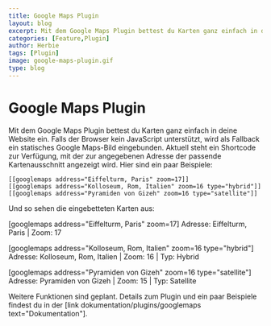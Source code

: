 ```yaml
---
title: Google Maps Plugin
layout: blog
excerpt: Mit dem Google Maps Plugin bettest du Karten ganz einfach in deine Website ein.  
categories: [Feature,Plugin]
author: Herbie
tags: [Plugin]
image: google-maps-plugin.gif
type: blog
---
```


<h1>Google Maps Plugin</h1>

<p>Mit dem Google Maps Plugin bettest du Karten ganz einfach in deine Website ein. Falls der Browser kein JavaScript
unterstützt, wird als Fallback ein statisches Google Maps-Bild eingebunden. Aktuell steht ein Shortcode zur Verfügung,
mit der zur angegebenen Adresse der passende Kartenausschnitt angezeigt wird. Hier sind ein paar Beispiele:</p>

    [[googlemaps address="Eiffelturm, Paris" zoom=17]]
    [[googlemaps address="Kolloseum, Rom, Italien" zoom=16 type="hybrid"]]
    [[googlemaps address="Pyramiden von Gizeh" zoom=16 type="satellite"]]
    
<p>Und so sehen die eingebetteten Karten aus:</p>    

[googlemaps address="Eiffelturm, Paris" zoom=17]
Adresse: Eiffelturm, Paris | Zoom: 17

[googlemaps address="Kolloseum, Rom, Italien" zoom=16 type="hybrid"]
Adresse: Kolloseum, Rom, Italien | Zoom: 16 | Typ: Hybrid

[googlemaps address="Pyramiden von Gizeh" zoom=16 type="satellite"]
Adresse: Pyramiden von Gizeh | Zoom: 15 | Typ: Satellite

Weitere Funktionen sind geplant. Details zum Plugin und ein paar Beispiele findest du in der 
[link dokumentation/plugins/googlemaps text="Dokumentation"].
